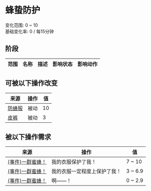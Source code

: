 # 蜂蛰防护  
变化范围: 0 ~ 10  
基础变化率: 0 / 每15分钟  
## 阶段  
范围  |  名称  |  描述  |  影响状态  |  影响动作  
----  |  ----  |  ----  |  ----  |  ----  
## 可被以下操作改变  
来源  |  操作  |  值  
----  |  ----  |  ----  
[防蜂服](BeeSuit.md)  |  被动  |  10  
[皮裤](LeatherPants.md)  |  被动  |  3  
## 被以下操作需求  
来源  |  操作  |  值  
----  |  ----  |  ----  
[(事件)一群蜜蜂！](Event_BeesSwarming.md)  |  我的衣服保护了我！  |  7 ~ 10  
[(事件)一群蜜蜂！](Event_BeesSwarming.md)  |  我的衣服一定程度上保护了我！  |  3 ~ 6.9  
[(事件)一群蜜蜂！](Event_BeesSwarming.md)  |  啊——！  |  0 ~ 2.9  
